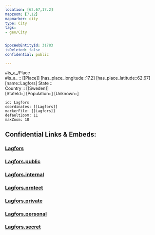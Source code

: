 ```yaml
---
location: [62.67,17.2] 
mapzoom: [7,12] 
mapmarker: city 
type: City
tags:
- geo/City


SpocWebEntityId: 31783
isDeleted: false
confidential: public

---
```

#is_a_/Place  
#is_a_ :: [[Place]] 
[has_place_longitude::17.2] 
[has_place_latitude::62.67] 
[name::Lagfors] 
State ::  
Country :: [[Sweden]]  
[StateId::] 
[Population::] 
[Unknown::] 


```leaflet
id: Lagfors
coordinates: [[Lagfors]] 
markerFile: [[Lagfors]] 
defaultZoom: 11 
maxZoom: 18
```


## Confidential Links & Embeds: 

### [Lagfors](/_Standards/Earth/Continent/Europe/Europe~North/Sweden/Provinces~Sweden/Västernorrland/City/Lagfors.md) 

### [Lagfors.public](/_public/Earth/Continent/Europe/Europe~North/Sweden/Provinces~Sweden/Västernorrland/City/Lagfors.public.md) 

### [Lagfors.internal](/_internal/Earth/Continent/Europe/Europe~North/Sweden/Provinces~Sweden/Västernorrland/City/Lagfors.internal.md) 

### [Lagfors.protect](/_protect/Earth/Continent/Europe/Europe~North/Sweden/Provinces~Sweden/Västernorrland/City/Lagfors.protect.md) 

### [Lagfors.private](/_private/Earth/Continent/Europe/Europe~North/Sweden/Provinces~Sweden/Västernorrland/City/Lagfors.private.md) 

### [Lagfors.personal](/_personal/Earth/Continent/Europe/Europe~North/Sweden/Provinces~Sweden/Västernorrland/City/Lagfors.personal.md) 

### [Lagfors.secret](/_secret/Earth/Continent/Europe/Europe~North/Sweden/Provinces~Sweden/Västernorrland/City/Lagfors.secret.md)

